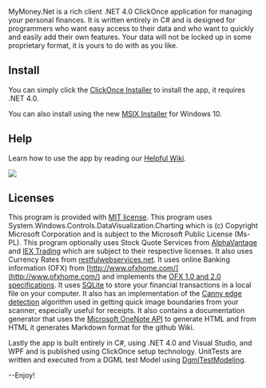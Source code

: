 
MyMoney.Net is a rich client .NET 4.0 ClickOnce application for managing your personal finances. It is written entirely in C# and is designed for programmers who want easy access to their data and who want to quickly and easily add their own features. Your data will not be locked up in some proprietary format, it is yours to do with as you like.

## Install

You can simply click the [ClickOnce Installer](http://lovettsoftware.com/Downloads/MyMoney/publish.htm) to install the app, it requires .NET 4.0.

You can also install using the new [MSIX Installer](http://lovettsoftware.com/Downloads/MyMoney.Net/index.html) for Windows 10.

## Help

Learn  how to use the app by reading our [Helpful Wiki](https://github.com/clovett/MyMoney.Net/wiki).

![](https://github.com/clovett/MyMoney.Net/wiki/Images/Home1.png)

## Licenses

This program is provided with [MIT license](https://opensource.org/licenses/MIT).
This program uses System.Windows.Controls.DataVisualization.Charting which is (c) Copyright Microsoft Corporation and
is subject to the Microsoft Public License (Ms-PL).
This program optionally uses Stock Quote Services from [AlphaVantage](https://www.alphavantage.co/) and
[IEX Trading](https://iextrading.com/) which are subject to their respective licenses.
It also uses Currency Rates from [restfulwebservices.net](http://www.restfulwebservices.net/ServiceContracts/2008/01/ICurrencyService/GetCo).
It uses online Banking information (OFX) from [http://www.ofxhome.com/](http://www.ofxhome.com/) and implements the
[OFX 1.0 and 2.0 specifications](http://www.ofx.net/).
It uses [SQLite](http://sqlite.org/copyright.html) to store your financial transactions in a local file on your computer.
It also has an implementation of the [Canny edge detection](https://en.wikipedia.org/wiki/Canny_edge_detector) algorithm used in
getting quick image boundaries from your scanner, especially useful for receipts.
It also contains a documentation generator that uses the [Microsoft OneNote API](http://dev.onenote.com/) to generate HTML
and from HTML it generates Markdown format for the github Wiki.

Lastly the app is built entirely in C#, using .NET 4.0 and Visual Studio, and WPF and is published using ClickOnce setup technology.
UnitTests are written and executed from a DGML test Model using [DgmlTestModeling](http://www.lovettsoftware.com/Downloads/DgmlTestModel/Readme.htm).

--Enjoy!

